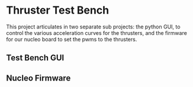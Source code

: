 # Thruster Test Bench
This project articulates in two separate sub projects: the python GUI, to control the various acceleration curves for the thrusters, and the firmware for our nucleo board to set the pwms to the thrusters.
## Test Bench GUI
## Nucleo Firmware